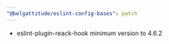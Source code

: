 ```yaml
---
"@belgattitude/eslint-config-bases": patch
---
```


- eslint-plugin-reack-hook minimum version to 4.6.2
